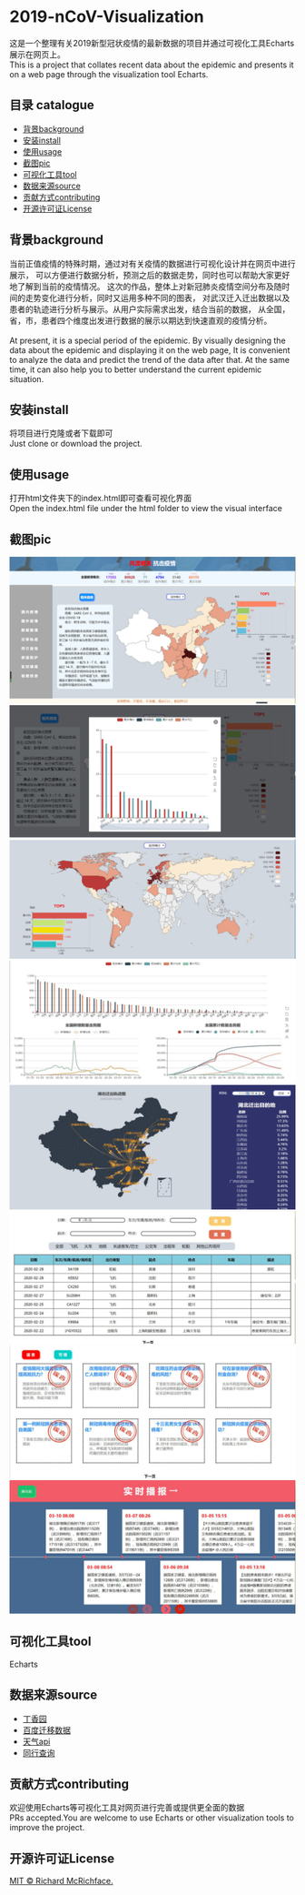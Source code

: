 # 2019-nCoV-Visualization

  这是一个整理有关2019新型冠状疫情的最新数据的项目并通过可视化工具Echarts展示在网页上。<br/>
  This is a project that collates recent data about the epidemic and presents
it on a web page through the visualization tool Echarts.

## 目录 catalogue

- [背景background](#背景background)
- [安装install](#安装install)
- [使用usage](#使用usage)
- [截图pic](#截图pic)
- [可视化工具tool](#可视化工具tool)
- [数据来源source](#数据来源source)
- [贡献方式contributing](#贡献方式contributing)
- [开源许可证License](#开源许可证License)

## 背景background

  当前正值疫情的特殊时期，通过对有关疫情的数据进行可视化设计并在网页中进行展示，
可以方便进行数据分析，预测之后的数据走势，同时也可以帮助大家更好地了解到当前的疫情情况。
这次的作品，整体上对新冠肺炎疫情空间分布及随时间的走势变化进行分析，同时又运用多种不同的图表，
对武汉迁入迁出数据以及患者的轨迹进行分析与展示。从用户实际需求出发，结合当前的数据，
从全国，省，市，患者四个维度出发进行数据的展示以期达到快速直观的疫情分析。<br/>  
  At present, it is a special period of the epidemic. By visually 
designing the data about the epidemic and displaying it on the web page, 
It is convenient to analyze the data and predict the trend of the data 
after that. At the same time, it can also help you to better understand 
the current epidemic situation.

## 安装install

  将项目进行克隆或者下载即可  <br/>
  Just clone or download the project.

## 使用usage

  打开html文件夹下的index.html即可查看可视化界面  <br/>
  Open the index.html file under the html folder to view the visual interface

## 截图pic
  ![国内疫情](https://github.com/jokowncode/2019-nCoV-Visualization/raw/master/pic/1.png)
  ![市级数据](https://github.com/jokowncode/2019-nCoV-Visualization/raw/master/pic/2.png)
  ![国外疫情](https://github.com/jokowncode/2019-nCoV-Visualization/raw/master/pic/3.png)
  ![数据整理](https://github.com/jokowncode/2019-nCoV-Visualization/raw/master/pic/4.png)
  ![迁移轨迹](https://github.com/jokowncode/2019-nCoV-Visualization/raw/master/pic/5.png)
  ![同行查询](https://github.com/jokowncode/2019-nCoV-Visualization/raw/master/pic/6.png)
  ![辟谣防护](https://github.com/jokowncode/2019-nCoV-Visualization/raw/master/pic/7.png)
  ![实时播报](https://github.com/jokowncode/2019-nCoV-Visualization/raw/master/pic/8.png)
## 可视化工具tool

  Echarts

## 数据来源source

- [丁香园](https://lab.isaaclin.cn/nCoV)
- [百度迁移数据](http://huiyan.baidu.com/migration)
- [天气api](http://www.tianqiapi.com/api?version=epidemic)
- [同行查询](http://2019ncov.nosugartech.com)

## 贡献方式contributing
  欢迎使用Echarts等可视化工具对网页进行完善或提供更全面的数据    <br/>
  PRs accepted.You are welcome to use Echarts or other visualization tools
to improve the project.

## 开源许可证License

[MIT © Richard McRichface.](../LICENSE)
